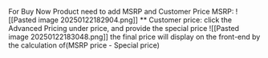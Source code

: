 For Buy Now Product need to add MSRP and Customer Price
MSRP:
![[Pasted image 20250122182904.png]]
** Customer price: click the Advanced Pricing under price, and provide the special price
![[Pasted image 20250122183048.png]]
 the final price will display on the front-end by the calculation of(MSRP price - Special price)